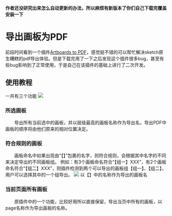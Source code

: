 **作者还没研究出来怎么自动更新的办法，所以麻烦有新版本了你们自己下载完覆盖安装一下**
# 导出画板为PDF
前段时间看到一个插件[Artboards to PDF](https://github.com/andrewfiorillo/sketch-artboards-to-pdf/blob/master/README.md)，感觉挺不错的可以帮忙解决sketch原生糟糕的pdf导出体验。但是下载完用了一下之后发现这个插件很多bug，甚至有些bug影响到了正常使用，于是自己在该插件的基础上进行了二次开发。
## 使用教程
一共有三个功能
![](https://tva1.sinaimg.cn/large/006tNbRwgy1gb3xvhqmjxj30b803mwfw.jpg)
### 所选画板
　　导出所有当前选中的画板，并以层级最高的画板名称作为导出名，导出PDF中画板的顺序将由他们原来的相对位置决定。
### 符合规则的画板
　　画板命名中如果出现由“【】”包裹的名字，则符合规则，会根据其中名字的不同来决定导出的不同画板组。
例如：有3个画板命名符合“【组一】XXX”，有2个画板命名符合“【组二】XXX”，则插件检测到两个可以导出的画板组【组一】、【组二】，用户可以选择其中的一个组导出。
![](https://tva1.sinaimg.cn/large/006tNbRwgy1gb3yegv47oj30u00x3nhv.jpg)
以【】中的名称作为导出的画板名
### 当前页面所有画板
　　原插件中的一个功能，比较好用所以直接保留，导出当页中所有的画板，以page名称作为导出画板的名称。